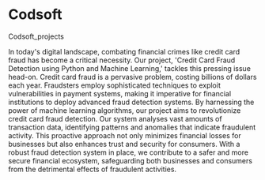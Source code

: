 # Codsoft

Codsoft_projects

In today's digital landscape, combating financial crimes like credit card fraud has become a critical necessity. Our project, 'Credit Card Fraud Detection using Python and Machine Learning,' tackles this pressing issue head-on.
Credit card fraud is a pervasive problem, costing billions of dollars each year. Fraudsters employ sophisticated techniques to exploit vulnerabilities in payment systems, making it imperative for financial institutions to deploy advanced fraud detection systems.
By harnessing the power of machine learning algorithms, our project aims to revolutionize credit card fraud detection. Our system analyses vast amounts of transaction data, identifying patterns and anomalies that indicate fraudulent activity. This proactive approach not only minimizes financial losses for businesses but also enhances trust and security for consumers.
With a robust fraud detection system in place, we contribute to a safer and more secure financial ecosystem, safeguarding both businesses and consumers from the detrimental effects of fraudulent activities.
